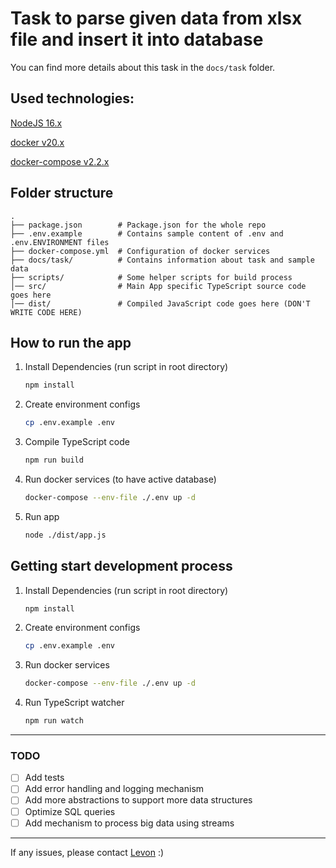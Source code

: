 # Task to parse given data from xlsx file and insert it into database

You can find more details about this task in the `docs/task` folder.

## Used technologies:

[NodeJS 16.x](https://nodejs.org/en/download/)

[docker v20.x](https://docs.docker.com/engine/install)

[docker-compose v2.2.x](https://docs.docker.com/compose/install)

## Folder structure

```
.
├── package.json        # Package.json for the whole repo
├── .env.example        # Contains sample content of .env and .env.ENVIRONMENT files
├── docker-compose.yml  # Configuration of docker services
├── docs/task/          # Contains information about task and sample data
├── scripts/            # Some helper scripts for build process
│── src/                # Main App specific TypeScript source code goes here
│── dist/               # Compiled JavaScript code goes here (DON'T WRITE CODE HERE)
```

## How to run the app

1. Install Dependencies (run script in root directory)

   ```bash
   npm install
   ```

2. Create environment configs

   ```bash
   cp .env.example .env
   ```

3. Compile TypeScript code

   ```bash
   npm run build
   ```

4. Run docker services (to have active database)

   ```bash
   docker-compose --env-file ./.env up -d
   ```

5. Run app

   ```bash
   node ./dist/app.js
   ```

## Getting start development process

1. Install Dependencies (run script in root directory)

   ```bash
   npm install
   ```

2. Create environment configs

   ```bash
   cp .env.example .env
   ```

3) Run docker services

   ```bash
   docker-compose --env-file ./.env up -d
   ```

4) Run TypeScript watcher

   ```bash
   npm run watch
   ```

---
### TODO
- [ ] Add tests
- [ ] Add error handling and logging mechanism
- [ ] Add more abstractions to support more data structures
- [ ] Optimize SQL queries
- [ ] Add mechanism to process big data using streams
---

If any issues, please contact [Levon](https://github.com/khlevon) :)
